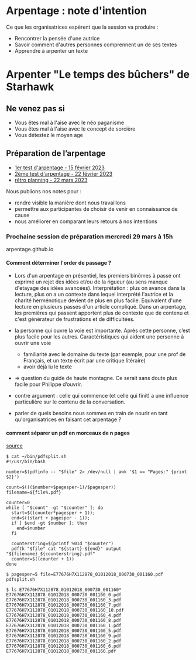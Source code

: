 # Arpentage : note d'intention

Ce que les organisatrices espèrent que la session va produire :
* Rencontrer la pensée d'une autrice
* Savoir comment d'autres personnes comprennent un de ses textes
* Apprendre à arpenter un texte

# Arpenter "Le temps des bûchers" de Starhawk

## Ne venez pas si
* Vous êtes mal à l'aise avec le néo paganisme
* Vous êtes mal à l'aise avec le concept de sorcière
* Vous détestez le moyen age

## Préparation de l’arpentage

- [1er test d'arpentage - 15 février 2023](2023-02-15-notes-de-travail.html)
- [2ème test d'arpentage - 22 février 2023](2023-02-22-préparation_le_temps_des_bûchers.html)
- [rétro planning - 22 mars 2023](2023-03-22-rétro-planning.html)

Nous publions nos notes pour :

* rendre visible la manière dont nous travaillons
* permettre aux participantes de choisir de venir en connaissance de cause
* nous améliorer en comparant leurs retours à nos intentions

### Prochaine session de préparation mercredi 29 mars à 15h

arpentage.github.io

#### Comment déterminer l'order de passage ?
* Lors d'un arpentage en présentiel, les premiers binômes à passé ont exprimé un rejet des idées et/ou de la rigueur (au sens manque d'etayage des idées avancées). Interprétation : plus on avance dans la lecture, plus on a un contexte dans lequel interprété l'autrice et la charité herménotique devient de plus en plus facile. Equivalent d'une lecture en plusieurs passes d'un article compliqué. Dans un arpentage, les premières qui passent apportent plus de contexte que de contenu et c'est générateur de frustrations et de difficultées.
* la personne qui ouvre la voie est importante. Après cette personne, c’est plus facile pour les autres. Caractéristiques qui aident une personne à ouvrir une voie
  * familiarité avec le domaine du texte (par exemple, pour une prof de Français, et un texte écrit par une critique litéraire)
  * avoir déjà lu le texte
* => question du guide de haute montagne. Ce serait sans doute plus facile pour Philippe d’ouvrir.
* contre argument : celle qui commence (et celle qui finit) a une influence particulière sur le contenu de la conversation.

* parler de quels besoins nous sommes en train de nourir en tant qu'organisatrices en faisant cet arpentage ?

#### comment séparer un pdf en morceaux de n pages 

[source](https://fosspost.org/divide-pdf-small-chunks-linux-command-line/)

```
$ cat ~/bin/pdfsplit.sh 
#!/usr/bin/bash

number=$(pdfinfo -- "$file" 2> /dev/null | awk '$1 == "Pages:" {print $2}')

count=$((($number+$pagesper-1)/$pagesper))
filename=${file%.pdf}

counter=0
while [ "$count" -gt "$counter" ]; do
  start=$((counter*pagesper + 1));
  end=$((start + pagesper - 1));
  if [ $end -gt $number ]; then
    end=$number
  fi

  counterstring=$(printf %01d "$counter")
  pdftk "$file" cat "${start}-${end}" output "${filename}_${counterstring}.pdf"
  counter=$((counter + 1))
done

$ pagesper=5 file=E77676H7X112878_01012018_000730_001160.pdf pdfsplit.sh 

$ ls E77676H7X112878_01012018_000730_001160*
E77676H7X112878_01012018_000730_001160_0.pdf   E77676H7X112878_01012018_000730_001160_3.pdf  E77676H7X112878_01012018_000730_001160_7.pdf
E77676H7X112878_01012018_000730_001160_10.pdf  E77676H7X112878_01012018_000730_001160_4.pdf  E77676H7X112878_01012018_000730_001160_8.pdf
E77676H7X112878_01012018_000730_001160_1.pdf   E77676H7X112878_01012018_000730_001160_5.pdf  E77676H7X112878_01012018_000730_001160_9.pdf
E77676H7X112878_01012018_000730_001160_2.pdf   E77676H7X112878_01012018_000730_001160_6.pdf  E77676H7X112878_01012018_000730_001160.pdf
```
